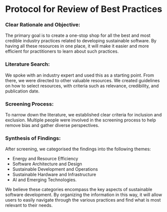 # Protocol for Review of Best Practices

### Clear Rationale and Objective:
The primary goal is to create a one-stop shop for all the best and most credible industry practices related to developing sustainable software. By having all these resources in one place, it will make it easier and more efficient for practitioners to learn about such practices. 

### Literature Search:
We spoke with an industry expert and used this as a starting point. From there, we were directed to other valuable resources. We created guidelines on how to select resources, with criteria such as relevance, credibility, and publication date.

### Screening Process:
To narrow down the literature, we established clear criteria for inclusion and exclusion. Multiple people were involved in the screening process to help remove bias and gather diverse perspectives. 

### Synthesis of Findings:
After screening, we categorised the findings into the following themes:  
- Energy and Resource Efficiency
- Software Architecture and Design
- Sustainable Development and Operations
- Sustainable Hardware and Infrastructure
- AI and Emerging Technologies.

We believe these categories encompass the key aspects of sustainable software development. By organizing the information in this way, it will allow users to easily navigate through the various practices and find what is most relevant to their needs.


